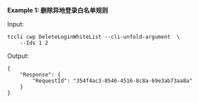 **Example 1: 删除异地登录白名单规则**



Input: 

```
tccli cwp DeleteLoginWhiteList --cli-unfold-argument  \
    --Ids 1 2
```

Output: 
```
{
    "Response": {
        "RequestId": "354f4ac3-8546-4516-8c8a-69e3ab73aa8a"
    }
}
```


